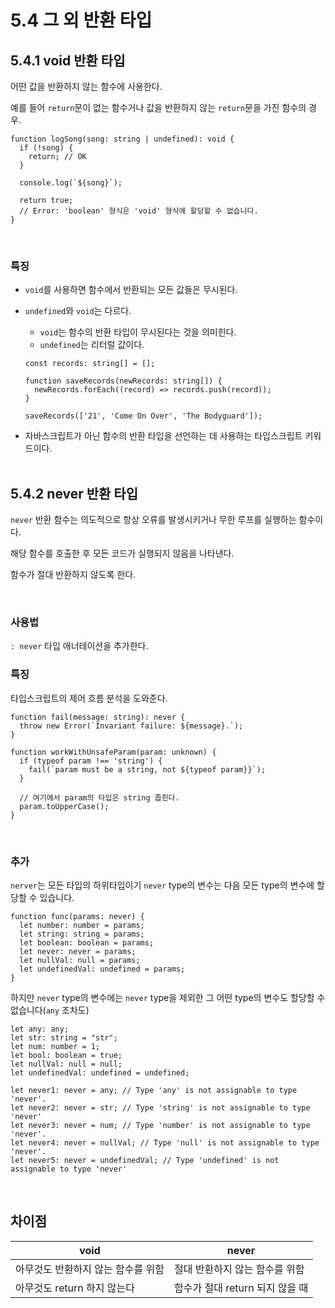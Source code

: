 # 5.4 그 외 반환 타입

## 5.4.1 void 반환 타입

어떤 값을 반환하지 않는 함수에 사용한다.  

예를 들어 `return`문이 없는 함수거나 값을 반환하지 않는 `return`문을 가진 함수의 경우.

```tsx
function logSong(song: string | undefined): void {
  if (!song) {
    return; // OK
  }

  console.log(`${song}`);

  return true;
  // Error: 'boolean' 형식은 'void' 형식에 할당할 수 없습니다.
}
```
<br>

### 특징

- `void`를 사용하면 함수에서 반환되는 모든 값들은 무시된다.
- `undefined`와 `void`는 다르다.
    - `void`는 함수의 반환 타입이 무시된다는 것을 의미힌다.
    - `undefined`는 리터럴 값이다.
    
    ```tsx
    const records: string[] = [];
    
    function saveRecords(newRecords: string[]) {
      newRecords.forEach((record) => records.push(record));
    }
    
    saveRecords(['21', 'Come On Over', 'The Bodyguard']);
    ```
    
- 자바스크립트가 아닌 함수의 반환 타입을 선언하는 데 사용하는 타입스크립트 키워드이다.
<br><br>

## 5.4.2 never 반환 타입

`never` 반환 함수는 의도적으로 항상 오류를 발생시키거나 무한 루프를 실행하는 함수이다.

해당 함수를 호출한 후 모든 코드가 실행되지 않음을 나타낸다.

함수가 절대 반환하지 않도록 한다.

<br>

### 사용법

`: never` 타입 애너테이션을 추가한다.
<br>

### 특징

타입스크립트의 제어 흐름 분석을 도와준다.

```tsx
function fail(message: string): never {
  throw new Error(`Invariant failure: ${message}.`);
}

function workWithUnsafeParam(param: unknown) {
  if (typeof param !== 'string') {
    fail(`param must be a string, not ${typeof param}}`);
  }

  // 여기에서 param의 타입은 string 좁힌다.
  param.toUpperCase();
}
```
<br>

### 추가

`nerver`는 모든 타입의 하위타입이기 `never` type의 변수는 다음 모든 type의 변수에 할당할 수 있습니다.

```tsx
function func(params: never) {
  let number: number = params;
  let string: string = params;
  let boolean: boolean = params;
  let never: never = params;
  let nullVal: null = params;
  let undefinedVal: undefined = params;
}
```

하지만 `never` type의 변수에는 `never` type을 제외한 그 어떤 type의 변수도 할당할 수 없습니다(`any` 조차도)

```tsx
let any: any;
let str: string = "str";
let num: number = 1;
let bool: boolean = true;
let nullVal: null = null;
let undefinedVal: undefined = undefined;

let never1: never = any; // Type 'any' is not assignable to type 'never'.
let never2: never = str; // Type 'string' is not assignable to type 'never'
let never3: never = num; // Type 'number' is not assignable to type 'never'.
let never4: never = nullVal; // Type 'null' is not assignable to type 'never'.
let never5: never = undefinedVal; // Type 'undefined' is not assignable to type 'never'
```
<br>

## 차이점

| void | never |
| --- | --- |
| 아무것도 반환하지 않는 함수를 위함 | 절대 반환하지 않는 함수를 위함 |
| 아무것도 return 하지 않는다 | 함수가 절대 return 되지 않을 때 |

